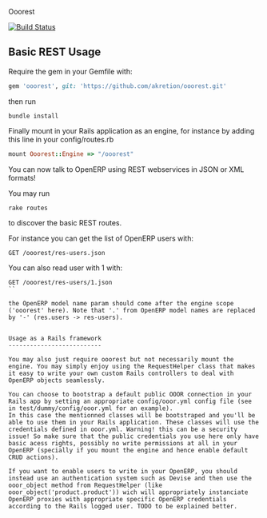 Ooorest

[![Build Status](https://travis-ci.org/akretion/ooorest.png?branch=master)](https://travis-ci.org/akretion/ooorest)

Basic REST Usage
----------------

Require the gem in your Gemfile with:
```ruby
gem 'ooorest', git: 'https://github.com/akretion/ooorest.git'
```

then run
```
bundle install
```

Finally mount in your Rails application as an engine, for instance by adding this line in your config/routes.rb

```ruby
mount Ooorest::Engine => "/ooorest"
```

You can now talk to OpenERP using REST webservices in JSON or XML formats!

You may run
```
rake routes
```
to discover the basic REST routes.

For instance you can get the list of OpenERP users with:
```
GET /ooorest/res-users.json
```
You can also read user with 1 with:
```
GET /ooorest/res-users/1.json
``

the OpenERP model name param should come after the engine scope ('ooorest' here). Note that '.' from OpenERP model names are replaced by '-' (res.users -> res-users).


Usage as a Rails framework
--------------------------

You may also just require ooorest but not necessarily mount the engine. You may simply enjoy using the RequestHelper class that makes it easy to write your own custom Rails controllers to deal with OpenERP objects seamlessly.

You can choose to bootstrap a default public OOOR connection in your Rails app by setting an appropriate config/ooor.yml config file (see in test/dummy/config/ooor.yml for an example).
In this case the mentionned classes will be bootstraped and you'll be able to use them in your Rails application. These classes will use the credentials defined in ooor.yml. Warning! this can be a security issue! So make sure that the public credentials you use here only have basic acess rights, possibly no write permissions at all in your OpenERP (specially if you mount the engine and hence enable default CRUD actions).

If you want to enable users to write in your OpenERP, you should instead use an authentication system such as Devise and then use the ooor_object method from RequestHelper (like ooor_object('product.product')) wich will appropriately instanciate OpenERP proxies with appropriate specific OpenERP credentials according to the Rails logged user. TODO to be explained better.
